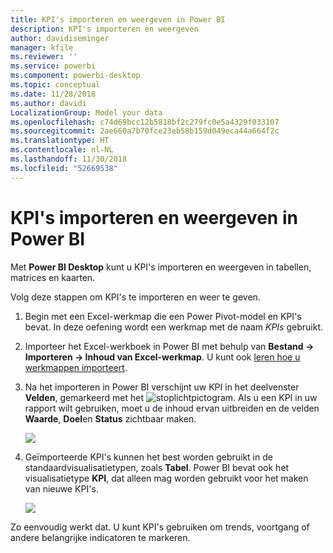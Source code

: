 ```yaml
---
title: KPI's importeren en weergeven in Power BI
description: KPI's importeren en weergeven
author: davidiseminger
manager: kfile
ms.reviewer: ''
ms.service: powerbi
ms.component: powerbi-desktop
ms.topic: conceptual
ms.date: 11/28/2018
ms.author: davidi
LocalizationGroup: Model your data
ms.openlocfilehash: c74d69bcc12b5818bf2c279fc0e5a4329f033107
ms.sourcegitcommit: 2ae660a7b70fce23eb58b159d049eca44a664f2c
ms.translationtype: HT
ms.contentlocale: nl-NL
ms.lasthandoff: 11/30/2018
ms.locfileid: "52669538"
---
```

# <a name="import-and-display-kpis-in-power-bi"></a>KPI's importeren en weergeven in Power BI
Met **Power BI Desktop** kunt u KPI's importeren en weergeven in tabellen, matrices en kaarten.

Volg deze stappen om KPI's te importeren en weer te geven.

1. Begin met een Excel-werkmap die een Power Pivot-model en KPI's bevat. In deze oefening wordt een werkmap met de naam *KPIs* gebruikt.

1. Importeer het Excel-werkboek in Power BI met behulp van **Bestand -> Importeren -> Inhoud van Excel-werkmap**. U kunt ook [leren hoe u werkmappen importeert](desktop-import-excel-workbooks.md). 

1. Na het importeren in Power BI verschijnt uw KPI in het deelvenster **Velden**, gemarkeerd met het ![stoplicht](media/desktop-import-and-display-kpis/traffic.png)pictogram. Als u een KPI in uw rapport wilt gebruiken, moet u de inhoud ervan uitbreiden en de velden **Waarde**, **Doel**en **Status** zichtbaar maken.

    ![](media/desktop-import-and-display-kpis/desktoppreviewfeatureon2.png)

1. Geïmporteerde KPI's kunnen het best worden gebruikt in de standaardvisualisatietypen, zoals **Tabel**. Power BI bevat ook het visualisatietype **KPI**, dat alleen mag worden gebruikt voor het maken van nieuwe KPI's.
   
    ![](media/desktop-import-and-display-kpis/desktoppreviewfeatureon3.png)

Zo eenvoudig werkt dat. U kunt KPI's gebruiken om trends, voortgang of andere belangrijke indicatoren te markeren.
